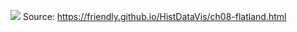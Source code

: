 ![](https://friendly.github.io/HistDataVis/figs-web/08_8-perozzo-breton.jpg)
Source: https://friendly.github.io/HistDataVis/ch08-flatland.html